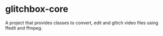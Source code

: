 # glitchbox-core

A project that provides classes to convert, edit and gltich video files using ffedit and ffmpeg.
